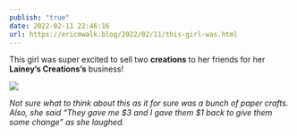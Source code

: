 ```yaml
---
publish: "true"
date: 2022-02-11 22:46:16
url: https://ericmwalk.blog/2022/02/11/this-girl-was.html
---
```

This girl was super excited to sell two **creations** to her friends for her **Lainey’s Creations’s** business!

![](https://ericmwalk.blog/uploads/2022/494564b88d.jpg)

*Not sure what to think about this as it for sure was a bunch of paper crafts. Also, she said “They gave me $3 and I gave them $1 back to give them some change” as she laughed.*